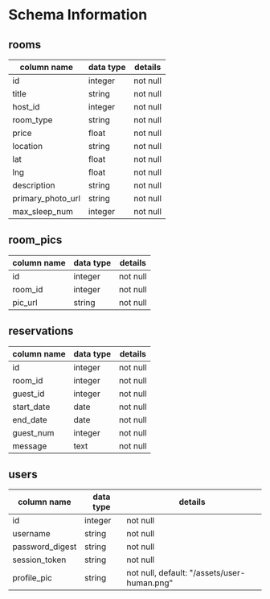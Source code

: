 # Schema Information

## rooms
column name | data type | details
------------|-----------|-----------------------
id          | integer   | not null
title       | string    | not null
host_id     | integer   | not null
room_type   | string    | not null
price       | float     | not null
location    | string    | not null
lat         | float     | not null
lng         | float     | not null
description | string    | not null
primary_photo_url | string    | not null
max_sleep_num     | integer   | not null

## room_pics
column name | data type | details
------------|-----------|-----------------------
id          | integer   | not null
room_id     | integer   | not null
pic_url     | string    | not null


## reservations
column name | data type | details
------------|-----------|-----------------------
id          | integer   | not null
room_id     | integer   | not null
guest_id    | integer   | not null
start_date  | date      | not null
end_date    | date      | not null
guest_num   | integer   | not null
message     | text      | not null


## users
column name     | data type | details
----------------|-----------|----------------------
id              | integer   | not null
username        | string    | not null
password_digest | string    | not null
session_token   | string    | not null
profile_pic     | string    | not null, default: "/assets/user-human.png"
